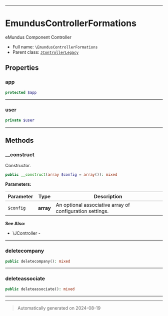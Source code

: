 ***

# EmundusControllerFormations

eMundus Component Controller



* Full name: `\EmundusControllerFormations`
* Parent class: [`JControllerLegacy`](./JControllerLegacy.md)



## Properties


### app



```php
protected $app
```






***

### user



```php
private $user
```






***

## Methods


### __construct

Constructor.

```php
public __construct(array $config = array()): mixed
```








**Parameters:**

| Parameter | Type | Description |
|-----------|------|-------------|
| `$config` | **array** | An optional associative array of configuration settings. |





**See Also:**

* \JController - 

***

### deletecompany



```php
public deletecompany(): mixed
```












***

### deleteassociate



```php
public deleteassociate(): mixed
```












***


***
> Automatically generated on 2024-08-19
